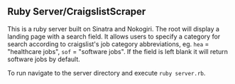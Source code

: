 ## Ruby Server/CraigslistScraper

This is a ruby server built on Sinatra and Nokogiri. The root will display a landing page with a search field. It allows users to specify a category for search according to craigslist's job category abbreviations, eg. `hea` = "healthcare jobs", `sof` = "software jobs". If the field is left blank it will return software jobs by default. 

To run navigate to the server directory and execute `ruby server.rb`.